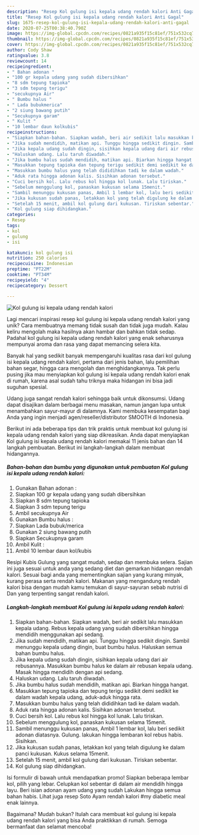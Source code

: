 ```yaml
---
description: "Resep Kol gulung isi kepala udang rendah kalori Anti Gagal"
title: "Resep Kol gulung isi kepala udang rendah kalori Anti Gagal"
slug: 1675-resep-kol-gulung-isi-kepala-udang-rendah-kalori-anti-gagal
date: 2020-07-25T00:38:40.790Z
image: https://img-global.cpcdn.com/recipes/0821a935f15c81ef/751x532cq70/kol-gulung-isi-kepala-udang-rendah-kalori-foto-resep-utama.jpg
thumbnail: https://img-global.cpcdn.com/recipes/0821a935f15c81ef/751x532cq70/kol-gulung-isi-kepala-udang-rendah-kalori-foto-resep-utama.jpg
cover: https://img-global.cpcdn.com/recipes/0821a935f15c81ef/751x532cq70/kol-gulung-isi-kepala-udang-rendah-kalori-foto-resep-utama.jpg
author: Cody Shaw
ratingvalue: 3.8
reviewcount: 14
recipeingredient:
- " Bahan adonan "
- "100 gr kepala udang yang sudah dibersihkan"
- "8 sdm tepung tapioka"
- "3 sdm tepung terigu"
- "secukupnya Air"
- " Bumbu halus "
- " Lada bubukmerica"
- "2 siung bawang putih"
- "Secukupnya garam"
- " Kulit "
- "10 lembar daun kolkubis"
recipeinstructions:
- "Siapkan bahan-bahan. Siapkan wadah, beri air sedikit lalu masukkan kepala udang. Rebus kepala udang yang sudah dibersihkan hingga mendidih menggunakan api sedang."
- "Jika sudah mendidih, matikan api. Tunggu hingga sedikit dingin. Sambil menunggu kepala udang dingin, buat bumbu halus. Haluskan semua bahan bumbu halus."
- "Jika kepala udang sudah dingin, sisihkan kepala udang dari air rebusannya. Masukkan bumbu halus ke dalam air rebusan kepala udang. Masak hingga mendidih dengan api sedang."
- "Haluskan udang. Lalu taruh diwadah."
- "Jika bumbu halus sudah mendidih, matikan api. Biarkan hingga hangat."
- "Masukkan tepung tapioka dan tepung terigu sedikit demi sedikit ke dalam wadah kepala udang, aduk-aduk hingga rata."
- "Masukkan bumbu halus yang telah dididihkan tadi ke dalam wadah."
- "Aduk rata hingga adonan kalis. Sisihkan adonan tersebut."
- "Cuci bersih kol. Lalu rebus kol hingga kol lunak. Lalu tiriskan."
- "Sebelum menggulung kol, panaskan kukusan selama 15menit."
- "Sambil menunggu kukusan panas, Ambil 1 lembar kol, lalu beri sedikit adonan diatasnya. Gulung. lakukan hingga lembaran kol rebus habis. Sisihkan."
- "Jika kukusan sudah panas, letakkan kol yang telah digulung ke dalam panci kukusan. Kukus selama 15menit."
- "Setelah 15 menit, ambil kol gulung dari kukusan. Tiriskan sebentar."
- "Kol gulung siap dihidangkan."
categories:
- Resep
tags:
- kol
- gulung
- isi

katakunci: kol gulung isi 
nutrition: 250 calories
recipecuisine: Indonesian
preptime: "PT22M"
cooktime: "PT34M"
recipeyield: "4"
recipecategory: Dessert

---
```



![Kol gulung isi kepala udang rendah kalori](https://img-global.cpcdn.com/recipes/0821a935f15c81ef/751x532cq70/kol-gulung-isi-kepala-udang-rendah-kalori-foto-resep-utama.jpg)

Lagi mencari inspirasi resep kol gulung isi kepala udang rendah kalori yang unik? Cara membuatnya memang tidak susah dan tidak juga mudah. Kalau keliru mengolah maka hasilnya akan hambar dan bahkan tidak sedap. Padahal kol gulung isi kepala udang rendah kalori yang enak seharusnya mempunyai aroma dan rasa yang dapat memancing selera kita.

Banyak hal yang sedikit banyak mempengaruhi kualitas rasa dari kol gulung isi kepala udang rendah kalori, pertama dari jenis bahan, lalu pemilihan bahan segar, hingga cara mengolah dan menghidangkannya. Tak perlu pusing jika mau menyiapkan kol gulung isi kepala udang rendah kalori enak di rumah, karena asal sudah tahu triknya maka hidangan ini bisa jadi suguhan spesial.

Udang juga sangat rendah kalori sehingga baik untuk dikonsumsi. Udang dapat disajikan dalam berbagai menu masakan, namun jangan lupa untuk menambahkan sayur-mayur di dalamnya. Kami membuka kesempatan bagi Anda yang ingin menjadi agen/reseller/distributor SMOOTH di Indonesia.


Berikut ini ada beberapa tips dan trik praktis untuk membuat kol gulung isi kepala udang rendah kalori yang siap dikreasikan. Anda dapat menyiapkan Kol gulung isi kepala udang rendah kalori memakai 11 jenis bahan dan 14 langkah pembuatan. Berikut ini langkah-langkah dalam membuat hidangannya.

<!--inarticleads1-->

##### Bahan-bahan dan bumbu yang digunakan untuk pembuatan Kol gulung isi kepala udang rendah kalori:

1. Gunakan  Bahan adonan :
1. Siapkan 100 gr kepala udang yang sudah dibersihkan
1. Siapkan 8 sdm tepung tapioka
1. Siapkan 3 sdm tepung terigu
1. Ambil secukupnya Air
1. Gunakan  Bumbu halus :
1. Siapkan  Lada bubuk/merica
1. Gunakan 2 siung bawang putih
1. Siapkan Secukupnya garam
1. Ambil  Kulit :
1. Ambil 10 lembar daun kol/kubis


Resipi Kubis Gulung yang sangat mudah, sedap dan membuka selera. Sajian ini juga sesuai untuk anda yang sedang diet dan gemarkan hidangan rendah kalori. Sesuai bagi anda yang mementingkan sajian yang kurang minyak, kurang perasa serta rendah kalori. Makanan yang mengandung rendah kalori bisa dengan mudah kamu temukan di sayur-sayuran sebab nutrisi di Dan yang terpenting sangat rendah kalori. 

<!--inarticleads2-->

##### Langkah-langkah membuat Kol gulung isi kepala udang rendah kalori:

1. Siapkan bahan-bahan. Siapkan wadah, beri air sedikit lalu masukkan kepala udang. Rebus kepala udang yang sudah dibersihkan hingga mendidih menggunakan api sedang.
1. Jika sudah mendidih, matikan api. Tunggu hingga sedikit dingin. Sambil menunggu kepala udang dingin, buat bumbu halus. Haluskan semua bahan bumbu halus.
1. Jika kepala udang sudah dingin, sisihkan kepala udang dari air rebusannya. Masukkan bumbu halus ke dalam air rebusan kepala udang. Masak hingga mendidih dengan api sedang.
1. Haluskan udang. Lalu taruh diwadah.
1. Jika bumbu halus sudah mendidih, matikan api. Biarkan hingga hangat.
1. Masukkan tepung tapioka dan tepung terigu sedikit demi sedikit ke dalam wadah kepala udang, aduk-aduk hingga rata.
1. Masukkan bumbu halus yang telah dididihkan tadi ke dalam wadah.
1. Aduk rata hingga adonan kalis. Sisihkan adonan tersebut.
1. Cuci bersih kol. Lalu rebus kol hingga kol lunak. Lalu tiriskan.
1. Sebelum menggulung kol, panaskan kukusan selama 15menit.
1. Sambil menunggu kukusan panas, Ambil 1 lembar kol, lalu beri sedikit adonan diatasnya. Gulung. lakukan hingga lembaran kol rebus habis. Sisihkan.
1. Jika kukusan sudah panas, letakkan kol yang telah digulung ke dalam panci kukusan. Kukus selama 15menit.
1. Setelah 15 menit, ambil kol gulung dari kukusan. Tiriskan sebentar.
1. Kol gulung siap dihidangkan.


Isi formulir di bawah untuk mendapatkan promo! Siapkan beberapa lembar kol, pilih yang lebar. Celupkan kol sebentar di dalam air mendidih hingga layu. Beri isian adonan ayam udang yang sudah Lakukan hingga semua bahan habis. Lihat juga resep Soto Ayam rendah kalori #my diabetic meal enak lainnya. 

Bagaimana? Mudah bukan? Itulah cara membuat kol gulung isi kepala udang rendah kalori yang bisa Anda praktikkan di rumah. Semoga bermanfaat dan selamat mencoba!
